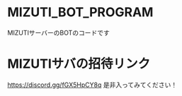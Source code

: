 # MIZUTI_BOT_PROGRAM
MIZUTIサーバーのBOTのコードです

# MIZUTIサバの招待リンク
https://discord.gg/fGX5HpCY8q
是非入ってみてください！
